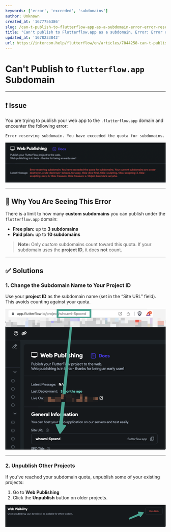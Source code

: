 ```yaml
---
keywords: ['error', 'exceeded', 'subdomains']
author: Unknown
created_at: '1677756386'
slug: /can-t-publish-to-flutterflow-app-as-a-subdomain-error-error-reserving-subdomain-you-have-exceeded-the-quota-for-subdomains
title: "Can't publish to Flutterflow.app as a subdomain. Error: Error reserving subdomain. You have exceeded the quota for subdomains."
updated_at: '1678233842'
url: https://intercom.help/flutterflow/en/articles/7044258-can-t-publish-to-flutterflow-app-as-a-subdomain-error-error-reserving-subdomain-you-have-exceeded-the-quota-for-subdomains
---
```


# Can't Publish to `flutterflow.app` Subdomain

---

## ❗ Issue

You are trying to publish your web app to the `.flutterflow.app` domain and encounter the following error:

```text
Error reserving subdomain. You have exceeded the quota for subdomains.
```

![Error message screenshot](../assets/20250430121255479960.png)

---

## 🧠 Why You Are Seeing This Error

There is a limit to how many **custom subdomains** you can publish under the `flutterflow.app` domain:

- **Free plan:** up to **3 subdomains**
- **Paid plan:** up to **10 subdomains**

> **Note:** Only *custom* subdomains count toward this quota. If your subdomain uses the **project ID**, it does **not** count.

---

## ✅ Solutions

### 1. Change the Subdomain Name to Your Project ID

Use your **project ID** as the subdomain name (set in the “Site URL” field). This avoids counting against your quota.

![Using project ID as subdomain](../assets/20250430121255810538.png)

---

### 2. Unpublish Other Projects

If you've reached your subdomain quota, unpublish some of your existing projects:

1. Go to **Web Publishing**
2. Click the **Unpublish** button on older projects.

![Unpublish a project](../assets/20250430121256121119.png)
